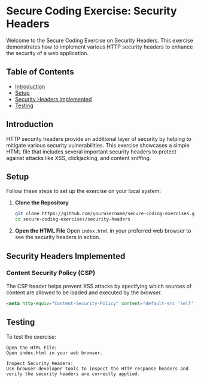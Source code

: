 # Secure Coding Exercise: Security Headers

Welcome to the Secure Coding Exercise on Security Headers. This exercise demonstrates how to implement various HTTP security headers to enhance the security of a web application.

## Table of Contents

- [Introduction](#introduction)
- [Setup](#setup)
- [Security Headers Implemented](#security-headers-implemented)
- [Testing](#testing)

## Introduction

HTTP security headers provide an additional layer of security by helping to mitigate various security vulnerabilities. This exercise showcases a simple HTML file that includes several important security headers to protect against attacks like XSS, clickjacking, and content sniffing.

## Setup

Follow these steps to set up the exercise on your local system:

1. **Clone the Repository**
    ```bash
    git clone https://github.com/yourusername/secure-coding-exercises.git
    cd secure-coding-exercises/security-headers
    ```

2. **Open the HTML File**
    Open `index.html` in your preferred web browser to see the security headers in action.

## Security Headers Implemented

### Content Security Policy (CSP)

The CSP header helps prevent XSS attacks by specifying which sources of content are allowed to be loaded and executed by the browser.

```html
<meta http-equiv="Content-Security-Policy" content="default-src 'self'; script-src 'self' https://cdnjs.cloudflare.com; style-src 'self' https://fonts.googleapis.com">
```
## Testing

To test the exercise:

    Open the HTML File:
    Open index.html in your web browser.

    Inspect Security Headers:
    Use browser developer tools to inspect the HTTP response headers and verify the security headers are correctly applied.

